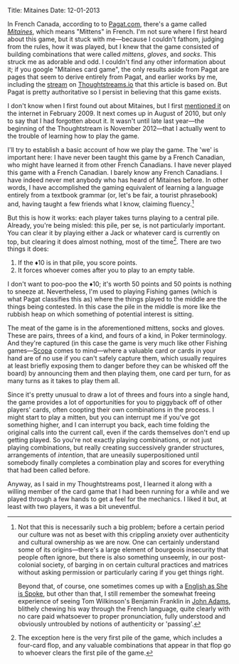 Title: Mitaines
Date: 12-01-2013

In French Canada, according to to [Pagat.com][1], there's a game called [*Mitaines*][2], which means "Mittens" in French. I'm not sure where I first heard about this game, but it stuck with me—because I couldn't fathom, judging from the rules, how it was played, but I knew that the game consisted of building combinations that were called *mittens*, *gloves*, and *socks*. This struck me as adorable and odd. I couldn't find any other information about it; if you google "Mitaines card game", the only results aside from Pagat are pages that seem to derive entirely from Pagat, and earlier works by me, including the [stream][3] on [Thoughtstreams.io][4] that this article is based on. But Pagat is pretty authoritative so I persist in believing that this game exists.

I don't know when I first found out about Mitaines, but I first [mentioned it][5] on the internet in February 2009. It next comes up in August of 2010, but only to say that I had forgotten about it. It wasn't until late last year—the beginning of the Thoughtstream is November 2012—that I actually went to the trouble of learning how to play the game. 

I'll try to establish a basic account of how we play the game. The 'we' is important here: I have never been taught this game by a French Canadian, who might have learned it from other French Canadians. I have never played this game with a French Canadian. I barely know any French Canadians. I have indeed never met anybody who has heard of Mitaines before. In other words, I have accomplished the gaming equivalent of learning a language entirely from a textbook grammar (or, let's be fair, a tourist phrasebook) and, having taught a few friends what I know, claiming fluency.[^1] 

But this is how it works: each player takes turns playing to a central pile. Already, you're being misled: this pile, per se, is not particularly important. You can clear it by playing either a Jack or whatever card is currently on top, but clearing it does almost nothing, most of the time[^2]. There are two things it does:

1. If the ♦10 is in that pile, you score points.
2. It forces whoever comes after you to play to an empty table.

I don't want to poo-poo the ♦10; it's worth 50 points and 50 points is nothing to sneeze at. Nevertheless, I'm used to playing Fishing games (which is what Pagat classifies this as) where the things played to the middle are the things being contested. In this case the pile in the middle is more like the rubbish heap on which something of potential interest is sitting.

The meat of the game is in the aforementioned mittens, socks and gloves. These are pairs, threes of a kind, and fours of a kind, in Poker terminology. And they're captured (in this case the game is very much like other Fishing games—[Scopa][8] comes to mind—where a valuable card or cards in your hand are of no use if you can't safely capture them, which usually requires at least briefly exposing them to danger before they can be whisked off the board) by announcing them and then playing them, one card per turn, for as many turns as it takes to play them all. 

Since it's pretty unusual to draw a lot of threes and fours into a single hand, the game provides a lot of opportunities for you to piggyback off of other players' cards, often coopting their own combinations in the process. I might start to play a mitten, but you can interrupt me if you've got something higher, and I can interrupt you back, each time folding the original calls into the current call, even if the cards themselves don't end up getting played. So you're not exactly playing combinations, or not just playing combinations, but really creating successively grander structures, arrangements of *intention*, that are uneasily superpositioned until somebody finally completes a combination play and scores for everything that had been called before.

Anyway, as I said in my Thoughtstreams post, I learned it along with a willing member of the card game that I had been running for a while and we played through a few hands to get a feel for the mechanics. I liked it but, at least with two players, it was a bit uneventful. 
[^1]:	Not that this is necessarily such a big problem; before a certain period our culture was not as beset with this crippling anxiety over authenticity and cultural ownership as we are now. One can certainly understand some of its origins—there's a large element of bourgeois insecurity that people often ignore, but there is also something unseemly, in our post-colonial society, of barging in on certain cultural practices and matrices without asking permission or particularly caring if you get things right. 

	Beyond that, of course, one sometimes comes up with a [English as She is Spoke][6], but other than that, I still remember the somewhat freeing experience of seeing Tom Wilkinson's Benjamin Franklin in [John Adams][7], blithely chewing his way through the French language, quite clearly with no care paid whatsoever to proper pronunciation, fully understood and obviously untroubled by notions of authenticity or 'passing'.

[^2]:	The exception here is the very first pile of the game, which includes a four-card flop, and any valuable combinations that appear in that flop go to whoever clears the first pile of the game.

[1]:	http://pagat.com
[2]:	http://www.pagat.com/fishing/mitaines.html
[3]:	https://thoughtstreams.io/zdsmith/mitaines/
[4]:	http://thoughtstreams.io
[5]:	http://www.lastplanetojakarta.com/forums/index.php?topic=9929.85
[6]:	http://en.wikipedia.org/wiki/English_As_She_Is_Spoke
[7]:	http://www.imdb.com/title/tt0472027/?ref_=fn_al_tt_1
[8]:	http://www.pagat.com/fishing/scopone.html